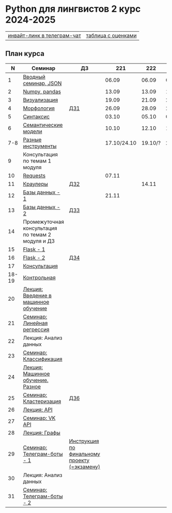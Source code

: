 # Python для лингвистов 2 курс 2024-2025

<table>
  <tr>
    <td> <a href="https://t.me/+Jza0oxd_tPhjZjIy"> инвайт-линк в телеграм-чат </a> </td>
    <td> <a href="https://docs.google.com/spreadsheets/d/1zFbYQvjW-yAdxymjNKeoSTCn3fQR9CN5ZsPfBs0auac/edit?usp=sharing"> таблица с оценками </a> </td>
  </tr>
</table>

## План курса

| N  | Семинар     | ДЗ | 221 | 222 | 223 |
| -- | ----------- | -- | --- | --- | --- |
| 1  | [Вводный семинар, JSON](https://github.com/hse-ling-python/seminars/blob/master/json_data/intro_json_2024.ipynb) | | 06.09 | 06.09 | 06.09 |
| 2  | [Numpy, pandas](https://github.com/hse-ling-python/seminars/blob/master/json_data/json_1.ipynb) || 13.09 | 13.09 | 13.09 |  
| 3  | [Визуализация](https://github.com/hse-ling-python/seminars/blob/master/visualization/visualization_for_students.ipynb) || 19.09 | 21.09 | 22.09 | 
| 4  | [Морфология](https://github.com/hse-ling-python/seminars/blob/master/morphology/morphology_1.ipynb) | [ДЗ1](https://github.com/hse-ling-python/seminars/blob/master/homework22-23/hw1.md) | 26.09 | 28.09 | 29.09 |
| 5 | [Синтаксис](https://github.com/hse-ling-python/seminars/blob/master/UDPipe/syntax.md) | | 03.10 |05.10 |06.10|
| 6  | [Семантические модели](https://github.com/hse-ling-python/seminars/blob/master/vector_models/vector_models_21_22.ipynb) |  | 10.10 | 12.10 | 13.10 | 
| 7-8  | [Разные инструменты](https://github.com/hse-ling-python/seminars/blob/master/random_compling/compling.md) || 17.10/24.10 |19.10/?| 20.10/?|
| 9 | Консультация по темам 1 модуля |||||
| 10 | [Requests](https://github.com/hse-ling-python/seminars/blob/master/html_and_requests/requests_2021.ipynb) | |07.11|||
| 11  | [Краулеры](https://github.com/hse-ling-python/seminars/blob/master/crawlers/crawlers_1.ipynb) | [ДЗ2](https://github.com/hse-ling-python/seminars/blob/master/homework22-23/hw_crawlers.md) ||14.11||
| 12 | [Базы данных - 1](https://github.com/hse-ling-python/seminars/blob/master/databases/databases_2020_1.ipynb) | |21.11|| |
| 13  | [Базы данных - 2](https://github.com/hse-ling-python/seminars/blob/master/databases/databases_2020_2.ipynb) | [ДЗ3](https://github.com/hse-ling-python/seminars/blob/master/homework22-23/hw3.md) ||||
| 14 | Промежуточная консультация по темам 2 модуля и ДЗ |||||
| 15  | [Flask - 1](https://github.com/hse-ling-python/seminars/blob/master/flask_applications/flask1.ipynb)| ||||
| 16  | [Flask - 2](https://github.com/hse-ling-python/seminars/blob/master/flask_applications/flask_2-3.md) | [ДЗ4](https://github.com/hse-ling-python/seminars/blob/master/flask_applications/hw_23-24.md) ||||
| 17 | [Консультация](https://github.com/hse-ling-python/seminars/blob/master/KontrolnayaInstruction.md) |||||
| 18-19 | [Контрольная](https://github.com/hse-ling-python/seminars/blob/master/KontrolnayaInstruction.md) |||||
| 20  | [Лекция: Введение в машинное обучение](https://github.com/hse-ling-python/seminars/blob/master/ml/intro.ipynb) | ||||
| 21  | [Семинар: Линейная регрессия](https://github.com/hse-ling-python/seminars/blob/master/ml/Linear_Regression.ipynb) | ||||
| 22  |Лекция: Анализ данных|||||
| 23  | [Семинар: Классификация](https://github.com/hse-ling-python/seminars/blob/master/ml/classification.ipynb)| | |||
| 24  | [Лекция: Машинное обучение. Разное](https://github.com/hse-ling-python/seminars/blob/master/ml/ml_final.md) | | |||
| 25  | [Семинар: Кластеризация](https://github.com/hse-ling-python/seminars/blob/master/ml/clustering.ipynb) | [ДЗ6](https://github.com/hse-ling-python/seminars/blob/master/homework22-23/hw6/hw6.md) | |||
| 26  | [Лекция: API](https://github.com/hse-ling-python/seminars/blob/master/different_api/client-server-architecture.ipynb) | | |||
| 27  | [Семинар: VK API](https://github.com/hse-ling-python/seminars/blob/master/different_api/vk_api2021.ipynb) | | |||
| 28  | [Лекция: Графы](https://github.com/hse-ling-python/seminars/blob/master/graphs/graphs_2021.ipynb) | ||||
| 29  | [Семинар: Телеграм-боты - 1](https://github.com/hse-ling-python/seminars/tree/master/chatbots/telegram) |[Инструкция по финальному проекту (=экзамену)](https://github.com/hse-ling-python/seminars/blob/master/homework22-23/final_project_guidelines.md)||||
| 30  |Лекция: Анализ данных|||||
| 31  | [Семинар: Телеграм-боты - 2](https://github.com/hse-ling-python/seminars/tree/master/chatbots/telegram) |||||


